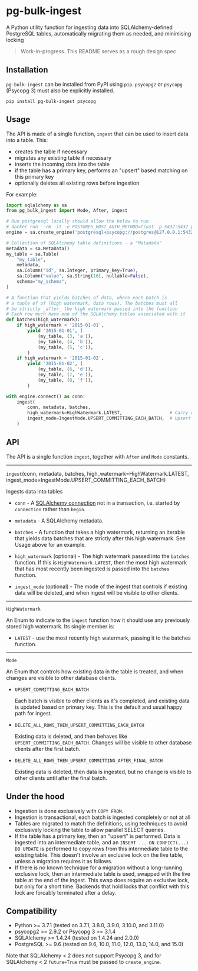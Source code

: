 # pg-bulk-ingest

A Python utility function for ingesting data into SQLAlchemy-defined PostgreSQL tables, automatically migrating them as needed, and minimising locking

> Work-in-progress. This README serves as a rough design spec


## Installation

`pg-bulk-ingest` can be installed from  PyPI using `pip`. `psycopg2` or `psycopg` (Psycopg 3) must also be explicitly installed.

```
pip install pg-bulk-ingest psycopg
```


## Usage

The API is made of a single function, `ingest` that can be used to insert data into a table. This:

- creates the table if necessary
- migrates any existing table if necessary
- inserts the incoming data into the table
- if the table has a primary key, performs an "upsert" based matching on this primary key
- optionally deletes all existing rows before ingestion

For example:

```python
import sqlalchemy as sa
from pg_bulk_ingest import Mode, After, ingest

# Run postgresql locally should allow the below to run
# docker run --rm -it -e POSTGRES_HOST_AUTH_METHOD=trust -p 5432:5432 postgres
engine = sa.create_engine('postgresql+psycopg://postgres@127.0.0.1:5432/')

# Collection of SQLAlchemy table definitions - a "Metadata"
metadata = sa.MetaData()
my_table = sa.Table(
    "my_table",
    metadata,
    sa.Column("id", sa.Integer, primary_key=True),
    sa.Column("value", sa.String(16), nullable=False),
    schema="my_schema",
)

# A function that yields batches of data, where each batch is
# a tuple of of (high watermark, data rows). The batches must all
# be strictly _after_ the high watermark passed into the function
# Each row much have one of the SQLAlchemy tables associated with it
def batches(high_watermark):
    if high_watermark < '2015-01-01',
        yield '2015-01-01', (
            (my_table, (3, 'a')),
            (my_table, (4, 'b')),
            (my_table, (5, 'c')),
        )
    if high_watermark < '2015-01-02',
        yield '2015-01-02', (
            (my_table, (6, 'd')),
            (my_table, (7, 'e')),
            (my_table, (8, 'f')),
        )

with engine.connect() as conn:
    ingest(
        conn, metadata, batches,
        high_watermark=HighWatermark.LATEST,                  # Carry on from where left off
        ingest_mode=IngestMode.UPSERT_COMMITTING_EACH_BATCH,  # Upsert based on primary key if present, commit each batch
    )
```


## API

The API is a single function `ingest`, together with `After` and `Mode` constants.

---

`ingest`(conn, metadata, batches, high_watermark=HighWatermark.LATEST, ingest_mode=IngestMode.UPSERT_COMMITTING_EACH_BATCH)

Ingests data into tables

- `conn` - A [SQLAlchemy connection](https://docs.sqlalchemy.org/en/20/core/connections.html#sqlalchemy.engine.Connection) not in a transaction, i.e. started by `connection` rather than `begin`.

- `metadata` - A SQLAlchemy metadata.

- `batches` - A function that takes a high watermark, returning an iterable that yields data batches that are strictly after this high watermark. See Usage above for an example.

- `high_watermark` (optional) - The high watermark passed into the `batches` function. If this is `HighWatermark.LATEST`, then the most high watermark that has most recently been ingested is passed into the `batches` function.

- `ingest_mode` (optional) - The mode of the ingest that controls if existing data will be deleted, and when ingest will be visible to other clients.

---

`HighWatermark`

An Enum to indicate to the `ingest` function how it should use any previously stored high watermark. Its single member is:

- `LATEST` - use the most recently high watermark, passing it to the batches function.

---

`Mode`

An Enum that controls how existing data in the table is treated, and when changes are visible to other database clients.

- `UPSERT_COMMITTING_EACH_BATCH`

   Each batch is visible to other clients as it's completed, and existing data is updated based on primary key. This is the default and usual happy path for ingest.

- `DELETE_ALL_ROWS_THEN_UPSERT_COMMITTING_EACH_BATCH`

   Existing data is deleted, and then behaves like `UPSERT_COMMITTING_EACH_BATCH`. Changes will be visible to other database clients after the first batch.

- `DELETE_ALL_ROWS_THEN_UPSERT_COMMITTING_AFTER_FINAL_BATCH`

   Existing data is deleted, then data is ingested, but no change is visible to other clients until after the final batch.


## Under the hood

- Ingestion is done exclusively with `COPY FROM`.
- Ingestion is transactional, each batch is ingested completely or not at all
- Tables are migrated to match the definitions, using techniques to avoid exclusively locking the table to allow parallel SELECT queries.
- If the table has a primary key, then an "upsert" is performed. Data is ingested into an intermediate table, and an `INSERT ... ON CONFICT(...) DO UPDATE` is performed to copy rows from this intermediate table to the existing table. This doesn't involve an exclusive lock on the live table, unless a migration requires it as follows.
- If there is no known technique for a migration without a long-running exclusive lock, then an intermediate table is used, swapped with the live table at the end of the ingest. This swap does require an exclusive lock, but only for a short time. Backends that hold locks that conflict with this lock are forcably terminated after a delay.


## Compatibility

- Python >= 3.7.1 (tested on 3.7.1, 3.8.0, 3.9.0, 3.10.0, and 3.11.0)
- psycopg2 >= 2.9.2 or Psycopg 3 >= 3.1.4
- SQLAlchemy >= 1.4.24 (tested on 1.4.24 and 2.0.0)
- PostgreSQL >= 9.6 (tested on 9.6, 10.0, 11.0, 12.0, 13.0, 14.0, and 15.0)

Note that SQLAlchemy < 2 does not support Psycopg 3, and for SQLAlchemy < 2 `future=True` must be passed to `create_engine`.
